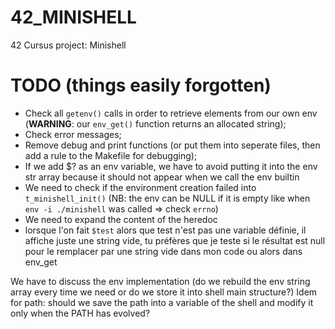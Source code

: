 # 42_MINISHELL
42 Cursus project: Minishell

# TODO (things easily forgotten)
- Check all `getenv()` calls in order to retrieve elements from our own env (**WARNING**: our `env_get()` function returns an allocated string);
- Check error messages;
- Remove debug and print functions (or put them into seperate files, then add a rule to the Makefile for debugging);
- If we add $? as an env variable, we have to avoid putting it into the env str array because it should not appear when we call the env builtin
- We need to check if the environment creation failed into `t_minishell_init()` (NB: the env can be NULL if it is empty like when `env -i ./minishell` was called => check `errno`)
- We need to expand the content of the heredoc
- lorsque l'on fait `$test` alors que test n'est pas une variable définie, il affiche juste une string vide, tu préfères que je teste si le résultat est null pour le remplacer par une string vide dans mon code ou alors dans env_get 

We have to discuss the env implementation (do we rebuild the env string array every time we need or do we store it into shell main structure?)
Idem for path: should we save the path into a variable of the shell and modify it only when the PATH has evolved?
